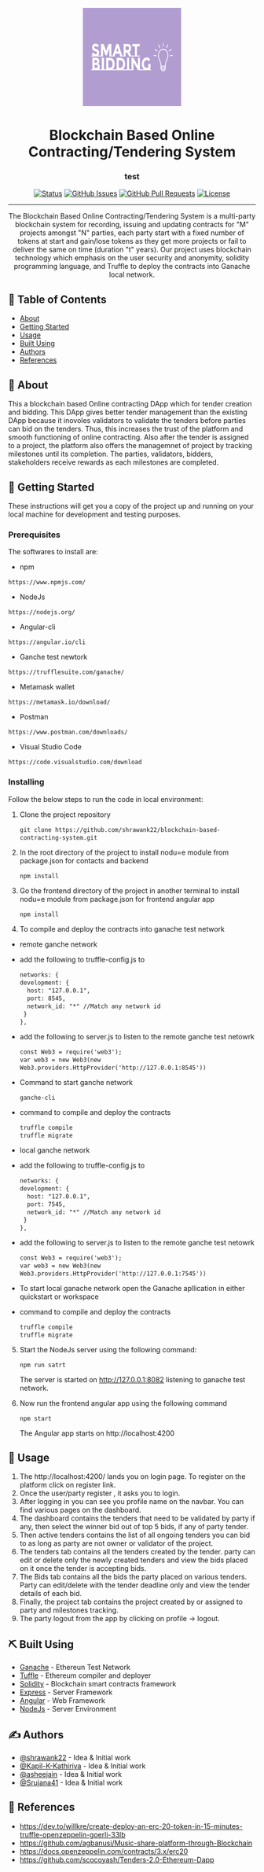 
<p align="center">
  <a href="" rel="noopener">
 <img width=200px height=200px src="./frontend/src/assets/images/smart-bidding-low-resolution-color-logo.png" alt="Project logo">
 </a>
 <h1 style="text-align:center;">Blockchain Based Online Contracting/Tendering System</h1>
</p>

<h3 align="center">test</h3>

<div align="center">

[![Status](https://img.shields.io/badge/status-active-success.svg)]()
[![GitHub Issues](https://img.shields.io/github/issues/kylelobo/The-Documentation-Compendium.svg)](https://github.com/shrawank22/blockchain-based-contracting-system/issues)
[![GitHub Pull Requests](https://img.shields.io/github/issues-pr/kylelobo/The-Documentation-Compendium.svg)](https://github.com/shrawank22/blockchain-based-contracting-system/pulls)
[![License](https://img.shields.io/badge/license-MIT-blue.svg)](/LICENSE)

</div>

---

<p align="center"> The Blockchain Based Online Contracting/Tendering System is a multi-party blockchain system for recording, issuing and updating contracts for "M"
projects amongst "N" parties, each party start with a fixed number of tokens at start and gain/lose tokens as they get more projects or fail to deliver the same on time (duration "t" years). Our project uses blockchain technology which emphasis on the user security and anonymity, solidity programming language, and Truffle to deploy the contracts into Ganache local network. 
    <br> 
</p>

## 📝 Table of Contents

- [About](#about)
- [Getting Started](#getting_started)
- [Usage](#usage)
- [Built Using](#built_using)
- [Authors](#authors)
- [References](#references)

## 🧐 About <a name = "about" id="about"></a>

This a blockchain based Online contracting DApp which for tender creation and bidding. This DApp gives better tender management than the existing DApp because it inovoles validators to validate the tenders before parties can bid on the tenders. Thus, this increases the trust of the platform and smooth functioning of online contracting. Also after the tender is assigned to a project, the platform also offers the managemnet of project by tracking milestones until its completion. The parties, validators, bidders, stakeholders receive rewards as each milestones are completed.

## 🏁 Getting Started <a name = "getting_started" id= "getting_started"></a>

These instructions will get you a copy of the project up and running on your local machine for development and testing purposes. 

### Prerequisites

The softwares to install are:
- npm
```
https://www.npmjs.com/
```
- NodeJs
```
https://nodejs.org/
```
- Angular-cli
```
https://angular.io/cli
```
- Ganche test newtork
```
https://trufflesuite.com/ganache/
```
- Metamask wallet
```
https://metamask.io/download/
```
- Postman
```
https://www.postman.com/downloads/
```
- Visual Studio Code
```
https://code.visualstudio.com/download
```

### Installing

Follow the below steps to run the code in local environment:
1. Clone the project repository
    ```
    git clone https://github.com/shrawank22/blockchain-based-contracting-system.git

    ``` 
2. In the root directory of the project to install nodu=e module from package.json for contacts and backend
    ```
    npm install

    ```
3. Go the frontend directory of the project in another terminal to install nodu=e module from package.json for frontend angular app
    ```
    npm install

    ```
4. To compile and deploy the contracts into ganache test network
 - remote ganche network
  - add the following to truffle-config.js to
    ```
    networks: {
    development: {
      host: "127.0.0.1",
      port: 8545,
      network_id: "*" //Match any network id
     }
    },

    ```
  - add the following to server.js to listen to the remote ganche test netowrk
    ```
    const Web3 = require('web3');
    var web3 = new Web3(new Web3.providers.HttpProvider('http://127.0.0.1:8545'))

    ```
  - Command to start ganche network
    ```
    ganche-cli

    ```
  - command to compile and deploy the contracts
    ```
    truffle compile
    truffle migrate

    ```

 - local ganche network
  - add the following to truffle-config.js to
    ```
    networks: {
    development: {
      host: "127.0.0.1",
      port: 7545,
      network_id: "*" //Match any network id
     }
    },

    ```
  - add the following to server.js to listen to the remote ganche test netowrk
    ```
    const Web3 = require('web3');
    var web3 = new Web3(new Web3.providers.HttpProvider('http://127.0.0.1:7545'))

    ```
  - To start local ganache network open the Ganache apllication in either quickstart or workspace

  - command to compile and deploy the contracts
    ```
    truffle compile
    truffle migrate

    ```
5. Start the NodeJs server using the following command:
    ```
    npm run satrt

    ```
    The server is started on http://127.0.0.1:8082 listening to ganache test network.

6. Now run the frontend angular app using the following command
    ```
    npm start

    ```
    The Angular app starts on http://localhost:4200

## 🎈 Usage <a name="usage" id="usage"></a>

1. The http://localhost:4200/ lands you on login page. To register on the platform click on register link.
2. Once the user/party register , it asks you to login.
3. After logging in you can see you profile name on the navbar. You can find various pages on the dashboard.
4. The dashboard contains the tenders that need to be validated by party if any, then select the winner bid out of top 5 bids, if any of party tender.
5. Then active tenders contains the list of all ongoing tenders you can bid to as long as party are not owner or validator of the project.
6. The tenders tab contains all the tenders created by the tender. party can edit or delete only the newly created tenders and view the bids placed on it once the tender is accepting bids.
7. The Bids tab contains all the bids the party placed on various tenders. Party can edit/delete with the tender deadline only and view the tender details of each bid.
8. Finally, the project tab contains the project created by or assigned to party and milestones tracking.
9. The party logout from the app by clicking on profile -> logout.

## ⛏️ Built Using <a name = "built_using" id="built_using"></a>

- [Ganache](https://trufflesuite.com/ganache/) - Ethereun Test Network
- [Tuffle](https://trufflesuite.com/) - Ethereum compiler and deployer
- [Solidity](https://docs.soliditylang.org/) - Blockchain smart contracts framework
- [Express](https://expressjs.com/) - Server Framework
- [Angular](https://angular.io/) - Web Framework
- [NodeJs](https://nodejs.org/en/) - Server Environment

## ✍️ Authors <a name = "authors" id="authors"></a>

- [@shrawank22](https://github.com/shrawank22) - Idea & Initial work
- [@Kapil-K-Kathiriya](https://github.com/Kapil-K-Kathiriya) - Idea & Initial work
- [@asheejain](https://github.com/asheejain) - Idea & Initial work
- [@Srujana41](https://github.com/Srujana41) - Idea & Initial work

## 🎉 References <a name = "references" id="references"></a>

- https://dev.to/willkre/create-deploy-an-erc-20-token-in-15-minutes-truffle-openzeppelin-goerli-33lb
- https://github.com/agbanusi/Music-share-platform-through-Blockchain
- https://docs.openzeppelin.com/contracts/3.x/erc20
- https://github.com/scocoyash/Tenders-2.0-Ethereum-Dapp
